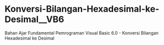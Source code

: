 # Konversi-Bilangan-Hexadesimal-ke-Desimal__VB6
Bahan Ajar Fundamental Pemrograman Visual Basic 6.0 - Konversi Bilangan Hexadesimal ke Desimal
